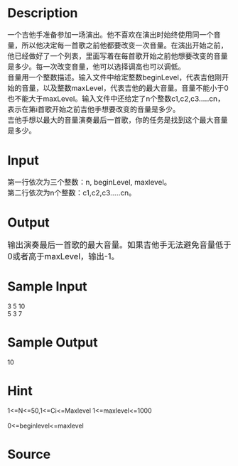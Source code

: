 
# Description

<div class="content"><p><span style="font-size: medium">一个吉他手准备参加一场演出。他不喜欢在演出时始终使用同一个音量，所以他决定每一首歌之前他都要改变一次音量。在演出开始之前，他已经做好了一个列表，里面写着在每首歌开始之前他想要改变的音量是多少。每一次改变音量，他可以选择调高也可以调低。<br/>
音量用一个整数描述。输入文件中给定整数beginLevel，代表吉他刚开始的音量，以及整数maxLevel，代表吉他的最大音量。音量不能小于0也不能大于maxLevel。输入文件中还给定了n个整数c1,c2,c3…..cn，表示在第i首歌开始之前吉他手想要改变的音量是多少。<br/>
吉他手想以最大的音量演奏最后一首歌，你的任务是找到这个最大音量是多少。<br/>
</span></p></div>

# Input

<div class="content"><p><span style="font-size: medium">第一行依次为三个整数：n, beginLevel, maxlevel。<br/>
第二行依次为n个整数：c1,c2,c3…..cn。<br/>
</span></p></div>

# Output

<div class="content"><p><font size="4">输出演奏最后一首歌的最大音量。如果吉他手无法避免音量低于0或者高于maxLevel，输出-1。<br/>
</font></p></div>

# Sample Input

<div class="content"><span class="sampledata">3 5 10               <br/>
5 3 7</span></div>

# Sample Output

<div class="content"><span class="sampledata">10</span></div>

# Hint

<div class="content"><p></p><div>1&lt;=N&lt;=50,1&lt;=Ci&lt;=Maxlevel 1&lt;=maxlevel&lt;=1000<br/><br/>
0&lt;=beginlevel&lt;=maxlevel</div><p></p></div>

# Source

<div class="content"><p><a href="problemset.php?search="></a></p></div>

